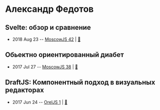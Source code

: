 # Александр Федотов

## Svelte: обзор и сравнение
- 2018 Aug 23 -- [MoscowJS 42](https://youtu.be/tgvgCAOR4O8)  | [:notebook:](https://cloud.mail.ru/public/LqbY/4yiKD6XZf)  
## Обьектно ориентированный диабет
- 2017 Jul 27 -- [MoscowJS 38](https://www.youtube.com/watch?v=9Cs2fhWfnBQ)  | [:notebook:](https://cloud.mail.ru/public/7GFJ/6KtGrcEpt)  
## DraftJS: Компонентный подход в визуальных редакторах
- 2017 Jun 24 -- [OrelJS 1](https://www.youtube.com/watch?v=d3SBwnpvMIQ)  | [:notebook:](http://oreljs.ru/first/files/OrelJS%2024.06.17%20-%20%D0%A4%D0%B5%D0%B4%D0%BE%D1%82%D0%BE%D0%B2%20%D0%90.%20%20DraftJS%20%D0%9A%D0%BE%D0%BC%D0%BF%D0%BE%D0%BD%D0%B5%D0%BD%D1%82%D0%BD%D1%8B%D0%B9%20%D0%BF%D0%BE%D0%B4%D1%85%D0%BE%D0%B4%20%D0%B2%20%D0%B2%D0%B8%D0%B7%D1%83%D0%B0%D0%BB%D1%8C%D0%BD%D1%8B%D1%85%20%D1%80%D0%B5%D0%B4%D0%B0%D0%BA%D1%82%D0%BE%D1%80%D0%B0%D1%85.pdf)  
